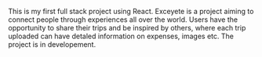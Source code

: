 This is my first full stack project using React. 
Exceyete is a project aiming to connect people through experiences all over the world. Users have the opportunity to share their trips and be inspired by others, where each trip uploaded can have detaled information on expenses, images etc. The project is in developement.
